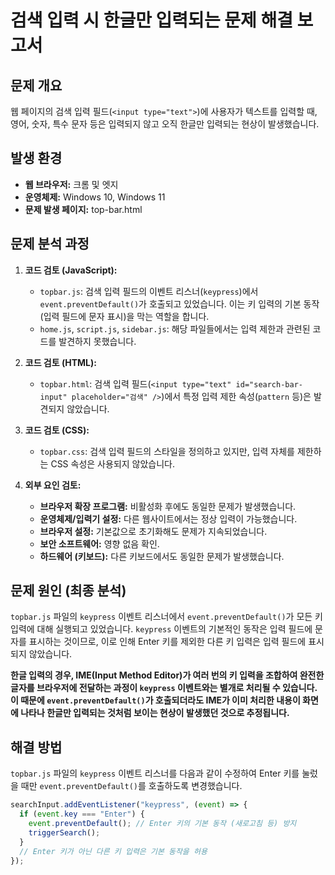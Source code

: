 # 검색 입력 시 한글만 입력되는 문제 해결 보고서

## 문제 개요

웹 페이지의 검색 입력 필드(`<input type="text">`)에 사용자가 텍스트를 입력할 때, 영어, 숫자, 특수 문자 등은 입력되지 않고 오직 한글만 입력되는 현상이 발생했습니다.

## 발생 환경

- **웹 브라우저:** 크롬 및 엣지
- **운영체제:** Windows 10, Windows 11
- **문제 발생 페이지:** top-bar.html

## 문제 분석 과정

1.  **코드 검토 (JavaScript):**

    - `topbar.js`: 검색 입력 필드의 이벤트 리스너(`keypress`)에서 `event.preventDefault()`가 호출되고 있었습니다. 이는 키 입력의 기본 동작 (입력 필드에 문자 표시)을 막는 역할을 합니다.
    - `home.js`, `script.js`, `sidebar.js`: 해당 파일들에서는 입력 제한과 관련된 코드를 발견하지 못했습니다.

2.  **코드 검토 (HTML):**

    - `topbar.html`: 검색 입력 필드(`<input type="text" id="search-bar-input" placeholder="검색" />`)에서 특정 입력 제한 속성(`pattern` 등)은 발견되지 않았습니다.

3.  **코드 검토 (CSS):**

    - `topbar.css`: 검색 입력 필드의 스타일을 정의하고 있지만, 입력 자체를 제한하는 CSS 속성은 사용되지 않았습니다.

4.  **외부 요인 검토:**
    - **브라우저 확장 프로그램:** 비활성화 후에도 동일한 문제가 발생했습니다.
    - **운영체제/입력기 설정:** 다른 웹사이트에서는 정상 입력이 가능했습니다.
    - **브라우저 설정:** 기본값으로 초기화해도 문제가 지속되었습니다.
    - **보안 소프트웨어:** 영향 없음 확인.
    - **하드웨어 (키보드):** 다른 키보드에서도 동일한 문제가 발생했습니다.

## 문제 원인 (최종 분석)

`topbar.js` 파일의 `keypress` 이벤트 리스너에서 `event.preventDefault()`가 모든 키 입력에 대해 실행되고 있었습니다. `keypress` 이벤트의 기본적인 동작은 입력 필드에 문자를 표시하는 것이므로, 이로 인해 Enter 키를 제외한 다른 키 입력은 입력 필드에 표시되지 않았습니다.

**한글 입력의 경우, IME(Input Method Editor)가 여러 번의 키 입력을 조합하여 완전한 글자를 브라우저에 전달하는 과정이 `keypress` 이벤트와는 별개로 처리될 수 있습니다. 이 때문에 `event.preventDefault()`가 호출되더라도 IME가 이미 처리한 내용이 화면에 나타나 한글만 입력되는 것처럼 보이는 현상이 발생했던 것으로 추정됩니다.**

## 해결 방법

`topbar.js` 파일의 `keypress` 이벤트 리스너를 다음과 같이 수정하여 Enter 키를 눌렀을 때만 `event.preventDefault()`를 호출하도록 변경했습니다.

```javascript
searchInput.addEventListener("keypress", (event) => {
  if (event.key === "Enter") {
    event.preventDefault(); // Enter 키의 기본 동작 (새로고침 등) 방지
    triggerSearch();
  }
  // Enter 키가 아닌 다른 키 입력은 기본 동작을 허용
});
```
